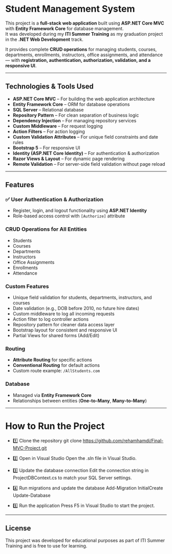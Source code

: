 #  Student Management System 

This project is a **full-stack web application** built using **ASP.NET Core MVC** with **Entity Framework Core** for database management.  
It was developed during my **ITI Summer Training** as my graduation project in the **.NET Web Development** track.

It provides complete **CRUD operations** for managing students, courses, departments, enrollments, instructors, office assignments, and attendance — with **registration, authentication, authorization, validation, and a responsive UI**.

---

##  Technologies & Tools Used

- **ASP.NET Core MVC** – For building the web application architecture  
- **Entity Framework Core** – ORM for database operations  
- **SQL Server** – Relational database  
- **Repository Pattern** – For clean separation of business logic  
- **Dependency Injection** – For managing repository services  
- **Custom Middleware** – For request logging  
- **Action Filters** – For action logging  
- **Custom Validation Attributes** – For unique field constraints and date rules  
- **Bootstrap 5** – For responsive UI  
- **Identity (ASP.NET Core Identity)** – For authentication & authorization  
- **Razor Views & Layout** – For dynamic page rendering  
- **Remote Validation** – For server-side field validation without page reload  

---

##  Features

### ✅ User Authentication & Authorization
- Register, login, and logout functionality using **ASP.NET Identity**
- Role-based access control with `[Authorize]` attribute

###  CRUD Operations for All Entities
- Students  
- Courses  
- Departments  
- Instructors  
- Office Assignments  
- Enrollments  
- Attendance  

###  Custom Features
- Unique field validation for students, departments, instructors, and courses  
- Date validation (e.g., DOB before 2010, no future hire dates)  
- Custom middleware to log all incoming requests  
- Action filter to log controller actions  
- Repository pattern for cleaner data access layer  
- Bootstrap layout for consistent and responsive UI  
- Partial Views for shared forms (Add/Edit)  

###  Routing
- **Attribute Routing** for specific actions  
- **Conventional Routing** for default actions  
- Custom route example: `/AllStudents.com`  

###  Database
- Managed via **Entity Framework Core**  
- Relationships between entities (**One-to-Many**, **Many-to-Many**)  

---
 # How to Run the Project
- 1️⃣ Clone the repository
    git clone https://github.com/rehamhamdi/Final-MVC-Project.git
- 2️⃣ Open in Visual Studio
    Open the .sln file in Visual Studio.

- 3️⃣ Update the database connection
   Edit the connection string in ProjectDBContext.cs to match your SQL Server settings.
   
- 4️⃣ Run migrations and update the database
    Add-Migration InitialCreate
    Update-Database
- 5️⃣ Run the application
    Press F5 in Visual Studio to start the project.
---
## License
This project was developed for educational purposes as part of ITI Summer Training and is free to use for learning.


